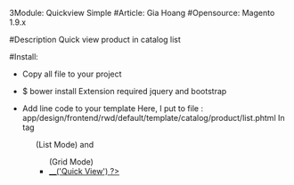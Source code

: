 3Module: Quickview Simple
#Article: Gia Hoang
#Opensource: Magento 1.9.x

#Description
Quick view product in catalog list

#Install:
- Copy all file to your project

- $ bower install
    Extension required jquery and bootstrap

- Add line code to your template
    Here, I put to file : app/design/frontend/rwd/default/template/catalog/product/list.phtml
    In tag <ul class="add-to-links">(List Mode) and <ul class="add-to-links">(Grid Mode)
      <li>
        <a href="#quickViewModal"  data-toggle="modal"  class="quick-view-link" data-url="<?php echo Mage::getBaseUrl(), 'quickview/quickview/view/id/', $_product->getId() ?>/"><?php echo $this->__('Quick View') ?></a>
      </li>